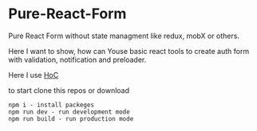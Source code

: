 # Pure-React-Form
Pure React Form without state managment like redux, mobX or others.

Here I want to show, how can Youse basic react tools to create auth form with validation, notification and preloader.

Here I use [HoC](https://reactjs.org/docs/higher-order-components.html)

to start clone this repos or download

    npm i - install packeges
    npm run dev - run development mode
    npm run build - run production mode
